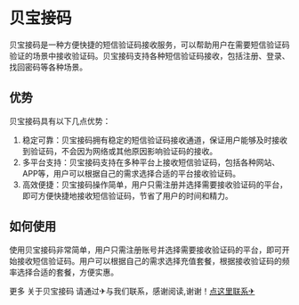 # 贝宝接码

贝宝接码是一种方便快捷的短信验证码接收服务，可以帮助用户在需要短信验证码验证的场景中接收验证码。贝宝接码支持各种短信验证码接收，包括注册、登录、找回密码等各种场景。

## 优势

贝宝接码具有以下几点优势：

1. 稳定可靠：贝宝接码拥有稳定的短信验证码接收通道，保证用户能够及时接收到验证码，不会因为网络或其他原因影响验证码的接收。
2. 多平台支持：贝宝接码支持在多种平台上接收短信验证码，包括各种网站、APP等，用户可以根据自己的需求选择合适的平台接收验证码。
3. 高效便捷：贝宝接码操作简单，用户只需注册并选择需要接收验证码的平台，即可方便快捷地接收短信验证码，节省了用户的时间和精力。

## 如何使用

使用贝宝接码非常简单，用户只需注册账号并选择需要接收验证码的平台，即可开始接收短信验证码。用户可以根据自己的需求选择充值套餐，根据接收验证码的频率选择合适的套餐，方便实惠。

更多 关于贝宝接码 请通过✈与我们联系，感谢阅读,谢谢！[点这里联系✈](https://ww.k02.cc)